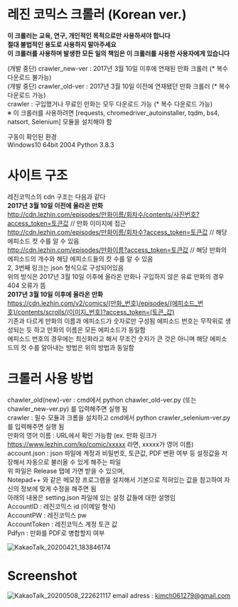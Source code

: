 # 레진 코믹스 크롤러 (Korean ver.)
****이 크롤러는 교육, 연구, 개인적인 목적으로만 사용하셔야 합니다****  
****절대 불법적인 용도로 사용하지 말아주세요****  
****이 크롤러를 사용하며 발생한 모든 일의 책임은 이 크롤러를 사용한 사용자에게 있습니다****  

(개발 중단) crawler_new-ver : 2017년 3월 10일 이후에 연재된 만화 크롤러 (* 복수 다운로드 불가능)  
(개발 중단) crawler_old-ver : 2017년 3월 10일 이전에 연재됐던 만화 크롤러 (* 복수 다운로드 가능)  
crawler : 구입했거나 무료인 만화는 모두 다운로드 가능 (* 복수 다운로드 가능)  
※ 이 크롤러를 사용하려면 [requests, chromedriver_autoinstaller, tqdm, bs4, natsort, Selenium] 모듈을 설치해야 함  

구동이 확인된 환경  
Windows10 64bit 2004 Python 3.8.3  

# 사이트 구조  
레진코믹스의 cdn 구조는 다음과 같다  
****2017년 3월 10일 이전에 올라온 만화****  
http://cdn.lezhin.com/episodes/만화이름/회차수/contents/사진번호?access_token=토큰값 // 만화 이미지에 접근  
http://cdn.lezhin.com/episodes/만화이름/회차수?access_token=토큰값 // 해당 에피소드 컷 수를 알 수 있음  
http://cdn.lezhin.com/episodes/만화이름?access_token=토큰값 // 해당 만화의 에피소드의 개수와 해당 에피소드들의 컷 수를 알 수 있음  
2, 3번째 링크는 json 형식으로 구성되어있음  
위의 방식은 2017년 3월 10일 이후에 올라온 만화나 구입하지 않은 유료 만화의 경우 404 오류가 뜸  
****2017년 3월 10일 이후에 올라온 만화****  
https://cdn.lezhin.com/v2/comics/(만화_번호)/episodes/(에피소드_번호)/contents/scrolls/(이미지_번호)?access_token=(토큰_값)  
기존과 다르게 만화의 이름과 에피소드가 숫자로만 구성됨
에피소드 번호는 무작위로 생성되는 듯 하고 만화의 이름은 모든 에피소드가 동일함  
에피소드 번호의 경우에는 최신화라고 해서 무조건 숫자가 큰 것은 아니며 해당 에피소드의 컷 수를 알아내는 방법은 위의 방법과 동일함 

# 크롤러 사용 방법  
chawler_old(new)-ver : cmd에서 python chawler_old-ver.py (또는 chawler_new-ver.py) 를 입력해주면 실행 됨  
crawler : 필수 모듈과 크롬을 설치하고 cmd에서 python crawler_selenium-ver.py 를 입력해주면 실행 됨  
만화의 영어 이름 : URL에서 확인 가능함 
(ex. 만화 링크가 https://www.lezhin.com/ko/comic/xxxxx 라면, xxxxx가 영어 이름)  
account.json : json 파일에 계정과 비밀번호, 토큰값, PDF 변환 여부 등 설정값을 저장해서 자동으로 불러올 수 있게 해주는 파일  
위 파일은 Release 탭에 가면 받을 수 있으며,  
Notepad++ 와 같은 메모장 프로그램을 설치해서 기본으로 적혀있는 값을 참고하여 자신의 정보에 맞게 수정을 해주면 됨  
아래의 내용은 setting.json 파일에 있는 설정 값들에 대한 설명임  
AccountID : 레진코믹스 id (이메일 형식)  
AccountPW : 레진코믹스 pw  
AccountToken : 레진코믹스 계정 토큰 값  
Pdfyn : 만화를 PDF로 병합할지 여부  

![KakaoTalk_20200421_183846174](https://user-images.githubusercontent.com/10193967/79850899-82a56d00-83ff-11ea-9940-3724fc2d9b13.png)  

# Screenshot  
![KakaoTalk_20200508_222621117](https://user-images.githubusercontent.com/10193967/81410104-2c645800-917b-11ea-8ce3-4d9b68471d65.png) 
email adress : kimch061279@gmail.com
